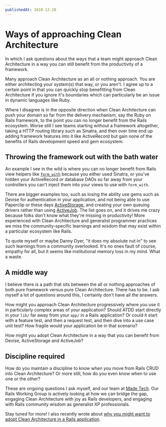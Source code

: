 ```yaml
---
publishedAt: 2019-12-20
---
```


# Ways of approaching Clean Architecture

In which I ask questions about the ways that a team might approach Clean Architecture in a way you can still benefit from the productivity of a framework.

Many approach Clean Architecture as an all or nothing approach. You are either architecting your system(s) that way, or you aren't. I agree up to a certain point in that you can quickly stop benefitting from Clean Architecture if you ignore it's boundaries which can particularly be an issue in dynamic languages like Ruby.

Where I disagree is in the opposite direction when Clean Architecture can push your domain so far from the delivery mechanism, say the Ruby on Rails framework, to the point you can no longer benefit from the Rails ecosystem. Worse still I see teams starting without a framework altogether, taking a HTTP routing library such as Sinatra, and then over time end up adding framework features into it like ActiveRecord but gain none of the benefits of Rails development speed and gem ecosystem.

## Throwing the framework out with the bath water

An example I see in the wild is where you can no longer benefit from Rails view helpers like [`form_with`](https://guides.rubyonrails.org/form_helpers.html) because you either used Sinatra, or you've hidden your ActiveRecord or database DAOs so far away from your controllers you can't inject them into your views to use with `form_with`.

There are bigger examples too, such as losing the ability use gems such as Devise for authentication in your application, and not being able to use Paperclip or these days [ActiveStorage](https://guides.rubyonrails.org/active_storage_overview.html), and creating your own queuing drivers rather than using [ActiveJob](https://guides.rubyonrails.org/active_job_basics.html). The list goes on, and it drives me crazy because folks don't know what they're missing in productivity! More experienced with Clean Architecture and generalist programmer practices we miss the community-specific learnings and wisdom that may exist within a particular ecosystem like Rails.

To quote myself or maybe Danny Dyer, "it does my absolute nut in" to see such learnings from a community overlooked. It's no ones fault of course, empathy for all, but it seems like institutional memory loss in my mind. What a waste.

## A middle way

I believe there is a path that sits between the all or nothing approaches of both pure framework versus pure Clean Architecture. There has to be. I ask myself a lot of questions around this, I certainly don't have all the answers.

How might you approach Clean Architecture progressively where you use it in particularly complex areas of your application? Should ATDD start directly in your `lib/` far away from your `app/` in a Rails application? Or could it start with a feature test, and then a request test, and then dive into a use case unit test? How fragile would your application be in that scenario?

How might you adopt Clean Architecture in a way that you can benefit from Devise, ActiveStorage and ActiveJob?

## Discipline required

How do you maintain a discipline to know when you move from Rails CRUD into Clean Architecture? Or more still, how do you even know when to use one or the other?

These are ongoing questions I ask myself, and our team at [Made Tech](https://www.madetech.com/careers). Our Rails Working Group is actively looking at how we can bridge the gap, engaging Clean Architecture with joy as Rails developers, and engaging with Rails community wisdom as generalist XP professionals.

Stay tuned for more! I also recently wrote about [why you might want to adopt Clean Architecture in a Rails application](http://localhost:3000/thoughts/2019-12-18-why-take-a-clean-architecture-approach-to-rails).
